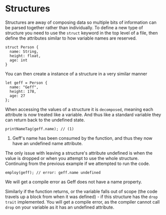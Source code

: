 # Structures

Structures are away of composing data so multiple bits of information can be parsed together rather than individually.
To define a new type of structure you need to use the `struct` keyword in the top level of a file, then define the attributes similar to how variable names are reserved.

```uv
struct Person {
  name: String,
  height: float,
  age: int
}
```

You can then create a instance of a structure in a very similar manner

```uv
let geff = Person {
  name: "Geff",
  height: 178,
  age: 27
};
```

When accessing the values of a structure it is `decomposed`, meaning each attribute is now treated like a variable. And thus like a standard variable they can return back to the undefined state.

```uv
printNameTag(geff.name); // (1)
```

  1. Geff's name has been consumed by the function, and thus they now have an undefined name attribute.

The only issue with leaving a structure's attribute undefined is when the value is dropped or when you attempt to use the whole structure. Continuing from the previous example if we attempted to run the code.

```uv
employ(geff); // error: geff.name undefined
```

We will get a compile error as Geff does not have a name property.

Similarly if the function returns, or the variable falls out of scope (the code travels up a block from when it was defined) - if this structure has the `drop trait` implemented. You will get a compile error, as the compiler cannot call `drop` on your variable as it has an undefined attribute.